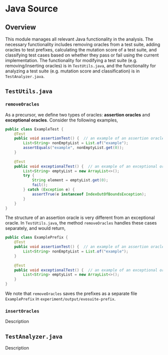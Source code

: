# Java Source

## Overview

This module manages all relevant Java functionality in the analysis. The necessary functionality includes removing oracles from a test suite, adding oracles to test prefixes, calculating the mutation score of a test suite, and classifying test cases based on whether they pass or fail using the current implementation. The functionality for modifying a test suite (e.g. removing/inserting oracles) is in `TestUtils.java`, and the functionality for analyzing a test suite (e.g. mutation score and classification) is in `TestAnalyzer.java`.

## `TestUtils.java`

### `removeOracles`

As a precursor, we define two types of oracles: **assertion oracles** and **exceptional oracles**. Consider the following examples,

```java
public class ExampleTest {
    @Test
    public void assertionTest() {  // an example of an assertion oracle
        List<String> nonEmptyList = List.of("example");
        assertEquals("example", nonEmptyList.get(0));
    }
    
    @Test
    public void exceptionalTest() {  // an example of an exceptional oracle
        List<String> emptyList = new ArrayList<>();
        try {
            String element = emptyList.get(0);
            fail();
        } catch (Exception e) {
            assertTrue(e instanceof IndexOutOfBoundsException);
        }
    }
}
```

The structure of an assertion oracle is very different from an exceptional oracle. In `TestUtils.java`, the method `removeOracles` handles these cases separately, and would return,

```java
public class ExamplePrefix {
    @Test
    public void assertionTest() {  // an example of an assertion oracle
        List<String> nonEmptyList = List.of("example");
    }
    
    @Test
    public void exceptionalTest() {  // an example of an exceptional oracle
        List<String> emptyList = new ArrayList<>();
    }
}
```

We note that `removeOracles` saves the prefixes as a separate file `ExamplePrefix` in `experiment/output/evosuite-prefix`.

### `insertOracles`

Description

## `TestAnalyzer.java`

Description


